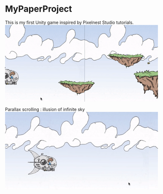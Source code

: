 # MyPaperProject
This is my first Unity game inspired by Pixelnest Studio tutorials.
![](PaperProject1.gif)

Parallax scrolling : illusion of infinite sky
![](HeFlies.gif)
